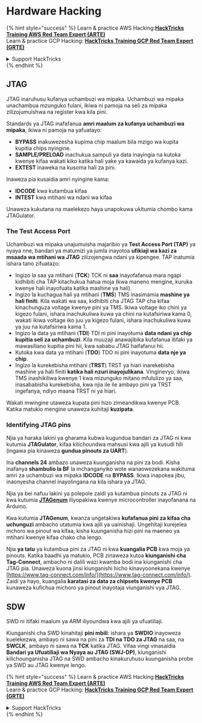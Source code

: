 # Hardware Hacking

{% hint style="success" %}
Learn & practice AWS Hacking:<img src="/.gitbook/assets/arte.png" alt="" data-size="line">[**HackTricks Training AWS Red Team Expert (ARTE)**](https://training.hacktricks.xyz/courses/arte)<img src="/.gitbook/assets/arte.png" alt="" data-size="line">\
Learn & practice GCP Hacking: <img src="/.gitbook/assets/grte.png" alt="" data-size="line">[**HackTricks Training GCP Red Team Expert (GRTE)**<img src="/.gitbook/assets/grte.png" alt="" data-size="line">](https://training.hacktricks.xyz/courses/grte)

<details>

<summary>Support HackTricks</summary>

* Check the [**subscription plans**](https://github.com/sponsors/carlospolop)!
* **Join the** 💬 [**Discord group**](https://discord.gg/hRep4RUj7f) or the [**telegram group**](https://t.me/peass) or **follow** us on **Twitter** 🐦 [**@hacktricks\_live**](https://twitter.com/hacktricks\_live)**.**
* **Share hacking tricks by submitting PRs to the** [**HackTricks**](https://github.com/carlospolop/hacktricks) and [**HackTricks Cloud**](https://github.com/carlospolop/hacktricks-cloud) github repos.

</details>
{% endhint %}

## JTAG

JTAG inaruhusu kufanya uchambuzi wa mipaka. Uchambuzi wa mipaka unachambua mzunguko fulani, ikiwa ni pamoja na seli za mipaka zilizojumuishwa na register kwa kila pini.

Standards ya JTAG inafafanua **amri maalum za kufanya uchambuzi wa mipaka**, ikiwa ni pamoja na yafuatayo:

* **BYPASS** inakuwezesha kupima chip maalum bila mzigo wa kupita kupitia chips nyingine.
* **SAMPLE/PRELOAD** inachukua sampuli ya data inayingia na kutoka kwenye kifaa wakati kiko katika hali yake ya kawaida ya kufanya kazi.
* **EXTEST** inaweka na kusoma hali za pini.

Inaweza pia kusaidia amri nyingine kama:

* **IDCODE** kwa kutambua kifaa
* **INTEST** kwa mtihani wa ndani wa kifaa

Unaweza kukutana na maelekezo haya unapokuwa ukitumia chombo kama JTAGulator.

### The Test Access Port

Uchambuzi wa mipaka unajumuisha majaribio ya **Test Access Port (TAP)** ya nyaya nne, bandari ya matumizi ya jumla inayotoa **ufikiaji wa kazi za msaada wa mtihani wa JTAG** zilizojengwa ndani ya kipengee. TAP inatumia ishara tano zifuatazo:

* Ingizo la saa ya mtihani (**TCK**) TCK ni **saa** inayofafanua mara ngapi kidhibiti cha TAP kitachukua hatua moja (kwa maneno mengine, kuruka kwenye hali inayofuata katika mashine ya hali).
* Ingizo la kuchagua hali ya mtihani (**TMS**) TMS inasimamia **mashine ya hali finiti**. Kila wakati wa saa, kidhibiti cha JTAG TAP cha kifaa kinachunguza voltage kwenye pini ya TMS. Ikiwa voltage iko chini ya kigezo fulani, ishara inachukuliwa kuwa ya chini na kutafsiriwa kama 0, wakati ikiwa voltage iko juu ya kigezo fulani, ishara inachukuliwa kuwa ya juu na kutafsiriwa kama 1.
* Ingizo la data ya mtihani (**TDI**) TDI ni pini inayotuma **data ndani ya chip kupitia seli za uchambuzi**. Kila muuzaji anawajibika kufafanua itifaki ya mawasiliano kupitia pini hii, kwa sababu JTAG haifafanui hii.
* Kutoka kwa data ya mtihani (**TDO**) TDO ni pini inayotuma **data nje ya chip**.
* Ingizo la kurekebisha mtihani (**TRST**) TRST ya hiari inarekebisha mashine ya hali finiti **katika hali nzuri inayojulikana**. Vinginevyo, ikiwa TMS inashikiliwa kwenye 1 kwa mizunguko mitano mfululizo ya saa, inasababisha kurekebisha, kwa njia ile ile ambayo pini ya TRST ingefanya, ndiyo maana TRST ni ya hiari.

Wakati mwingine utaweza kupata pini hizo zimeandikwa kwenye PCB. Katika matukio mengine unaweza kuhitaji **kuzipata**.

### Identifying JTAG pins

Njia ya haraka lakini ya gharama kubwa kugundua bandari za JTAG ni kwa kutumia **JTAGulator**, kifaa kilichoundwa mahsusi kwa ajili ya kusudi hili (ingawa pia kinaweza **gundua pinouts za UART**).

Ina **channels 24** ambazo unaweza kuunganisha na pini za bodi. Kisha inafanya **shambulio la BF** la mchanganyiko wote wanaowezekana wakituma amri za uchambuzi wa mipaka **IDCODE** na **BYPASS**. Ikiwa inapokea jibu, inaonyesha channel inayolingana na kila ishara ya JTAG.

Njia ya bei nafuu lakini ya polepole zaidi ya kutambua pinouts za JTAG ni kwa kutumia [**JTAGenum**](https://github.com/cyphunk/JTAGenum/) iliyopakiwa kwenye microcontroller inayofanana na Arduino.

Kwa kutumia **JTAGenum**, kwanza ungetakiwa **kufafanua pini za kifaa cha uchunguzi** ambacho utatumia kwa ajili ya uainishaji. Ungehitaji kurejelea mchoro wa pinout wa kifaa, kisha kuunganisha hizi pini na maeneo ya mtihani kwenye kifaa chako cha lengo.

Njia **ya tatu** ya kutambua pini za JTAG ni kwa **kuangalia PCB** kwa moja ya pinouts. Katika baadhi ya matukio, PCB zinaweza kutoa **kiunganishi cha Tag-Connect**, ambacho ni dalili wazi kwamba bodi ina kiunganishi cha JTAG pia. Unaweza kuona jinsi kiunganishi hicho kinavyoonekana kwenye [https://www.tag-connect.com/info/](https://www.tag-connect.com/info/). Zaidi ya hayo, kuangalia **karatasi za data za chipsets kwenye PCB** kunaweza kufichua michoro ya pinout inayotaja viunganishi vya JTAG.

## SDW

SWD ni itifaki maalum ya ARM iliyoundwa kwa ajili ya ufuatiliaji.

Kiunganishi cha SWD kinahitaji **pini mbili**: ishara ya **SWDIO** inayoweza kuelekezwa, ambayo ni sawa na pini za **TDI na TDO za JTAG** na saa, na **SWCLK**, ambayo ni sawa na **TCK** katika JTAG. Vifaa vingi vinasaidia **Bandari ya Ufuatiliaji wa Nyaya au JTAG (SWJ-DP)**, kiunganishi kilichounganisha JTAG na SWD ambacho kinakuruhusu kuunganisha probe ya SWD au JTAG kwenye lengo.

{% hint style="success" %}
Learn & practice AWS Hacking:<img src="/.gitbook/assets/arte.png" alt="" data-size="line">[**HackTricks Training AWS Red Team Expert (ARTE)**](https://training.hacktricks.xyz/courses/arte)<img src="/.gitbook/assets/arte.png" alt="" data-size="line">\
Learn & practice GCP Hacking: <img src="/.gitbook/assets/grte.png" alt="" data-size="line">[**HackTricks Training GCP Red Team Expert (GRTE)**<img src="/.gitbook/assets/grte.png" alt="" data-size="line">](https://training.hacktricks.xyz/courses/grte)

<details>

<summary>Support HackTricks</summary>

* Check the [**subscription plans**](https://github.com/sponsors/carlospolop)!
* **Join the** 💬 [**Discord group**](https://discord.gg/hRep4RUj7f) or the [**telegram group**](https://t.me/peass) or **follow** us on **Twitter** 🐦 [**@hacktricks\_live**](https://twitter.com/hacktricks\_live)**.**
* **Share hacking tricks by submitting PRs to the** [**HackTricks**](https://github.com/carlospolop/hacktricks) and [**HackTricks Cloud**](https://github.com/carlospolop/hacktricks-cloud) github repos.

</details>
{% endhint %}
